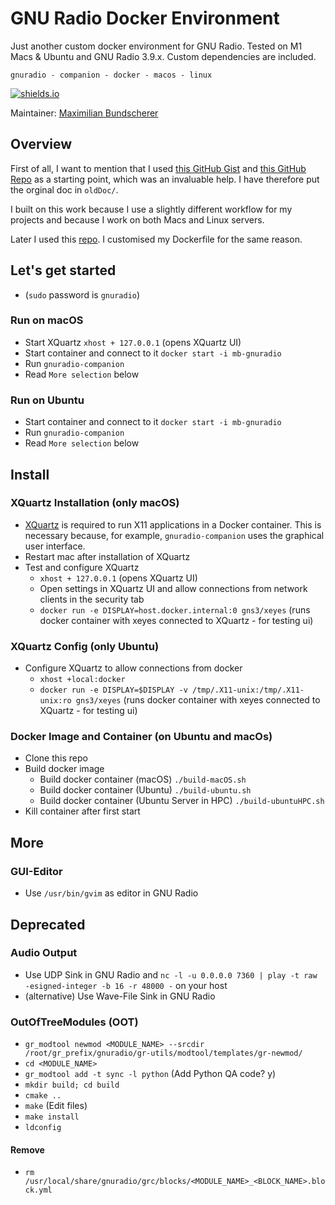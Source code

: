# GNU Radio Docker Environment

Just another custom docker environment for GNU Radio. Tested on M1 Macs & Ubuntu and GNU Radio 3.9.x. Custom dependencies are included.

``gnuradio - companion - docker - macos - linux`` 

[![shields.io](https://img.shields.io/badge/license-Apache2-blue.svg)](http://www.apache.org/licenses/LICENSE-2.0.txt)

Maintainer: [Maximilian Bundscherer](https://bundscherer-online.de)

## Overview

First of all, I want to mention that I used [this GitHub Gist](https://gist.github.com/daniestevez/81c2eecd3f087baebcd1327ef9d2692c) and [this GitHub Repo](https://github.com/igorauad/gnuradio-docker-env) as a starting point, which was an invaluable help. I have therefore put the orginal doc in `oldDoc/`.

I built on this work because I use a slightly different workflow for my projects and because I work on both Macs and Linux servers.

Later I used this [repo](https://github.com/git-artes/docker-gnuradio). I customised my Dockerfile for the same reason.

## Let's get started

- (`sudo` password is `gnuradio`)

### Run on macOS

- Start XQuartz `xhost + 127.0.0.1` (opens XQuartz UI)
- Start container and connect to it `docker start -i mb-gnuradio`
- Run `gnuradio-companion`
- Read ``More selection`` below

### Run on Ubuntu

- Start container and connect to it `docker start -i mb-gnuradio`
- Run `gnuradio-companion`
- Read ``More selection`` below

## Install

### XQuartz Installation (only macOS)

- [XQuartz](https://www.xquartz.org/) is required to run X11 applications in a Docker container. This is necessary because, for example, `gnuradio-companion` uses the graphical user interface.
- Restart mac after installation of XQuartz
- Test and configure XQuartz
    - `xhost + 127.0.0.1` (opens XQuartz UI)
    - Open settings in XQuartz UI and allow connections from network clients in the security tab
    - `docker run -e DISPLAY=host.docker.internal:0 gns3/xeyes` (runs docker container with xeyes connected to XQuartz - for testing ui)

### XQuartz Config (only Ubuntu)

- Configure XQuartz to allow connections from docker
    - `xhost +local:docker`
    - `docker run -e DISPLAY=$DISPLAY -v /tmp/.X11-unix:/tmp/.X11-unix:ro gns3/xeyes` (runs docker container with xeyes connected to XQuartz - for testing ui)

### Docker Image and Container (on Ubuntu and macOs)

- Clone this repo
- Build docker image
    - Build docker container (macOS) `./build-macOS.sh`
    - Build docker container (Ubuntu) `./build-ubuntu.sh`
    - Build docker container (Ubuntu Server in HPC) `./build-ubuntuHPC.sh`
- Kill container after first start

## More

### GUI-Editor

- Use `/usr/bin/gvim` as editor in GNU Radio

## Deprecated

### Audio Output

- Use UDP Sink in GNU Radio and `nc -l -u 0.0.0.0 7360 | play -t raw -esigned-integer -b 16 -r 48000 -` on your host
- (alternative) Use Wave-File Sink in GNU Radio

### OutOfTreeModules (OOT)

- `gr_modtool newmod <MODULE_NAME> --srcdir /root/gr_prefix/gnuradio/gr-utils/modtool/templates/gr-newmod/`
- `cd <MODULE_NAME>`
- `gr_modtool add -t sync -l python` (Add Python QA code? y)
- `mkdir build; cd build`
- `cmake ..`
- `make` (Edit files)
- `make install`
- `ldconfig`

#### Remove

- `rm /usr/local/share/gnuradio/grc/blocks/<MODULE_NAME>_<BLOCK_NAME>.block.yml`
